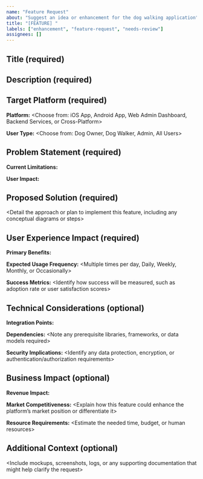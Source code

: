 ```yaml
---
name: "Feature Request"
about: "Suggest an idea or enhancement for the dog walking application"
title: "[FEATURE] "
labels: ["enhancement", "feature-request", "needs-review"]
assignees: []
---
```


<!-- 
  Title Section
  This section addresses the 'title' member from the JSON specification.
  Provide a concise title that clearly describes the feature request.
-->
## Title (required)
<Provide a brief but descriptive title for your feature request here>

<!-- 
  Description Section
  This section addresses the 'description' member from the JSON specification.
  Include enough detail so that the purpose of this feature is fully understood.
-->
## Description (required)
<Explain in detail what this feature would accomplish and how it will fit into the application or user workflow>

<!-- 
  Target Platform Section
  This section addresses the 'target_platform' member from the JSON specification.
  Specify platforms (iOS, Android, Web, Backend) and user types affected.
-->
## Target Platform (required)
**Platform:**
<Choose from: iOS App, Android App, Web Admin Dashboard, Backend Services, or Cross-Platform>

**User Type:**
<Choose from: Dog Owner, Dog Walker, Admin, All Users>

<!-- 
  Problem Statement Section
  This section addresses the 'problem_statement' member from the JSON specification.
  Describe what user or system challenge this feature aims to solve.
-->
## Problem Statement (required)
**Current Limitations:**
<Highlight existing issues or pain points>

**User Impact:**
<Explain how these limitations affect users and why this improvement is critical>

<!-- 
  Proposed Solution Section
  This section addresses the 'proposed_solution' member from the JSON specification.
  Outline how you envision resolving the identified problem.
-->
## Proposed Solution (required)
<Detail the approach or plan to implement this feature, including any conceptual diagrams or steps>

<!-- 
  User Experience Impact Section
  This section addresses the 'user_experience_impact' member from the JSON specification.
  Explain how this feature will benefit the end-users, frequency of use, and success metrics.
-->
## User Experience Impact (required)
**Primary Benefits:**
<List the key user-facing advantages of adding this feature>

**Expected Usage Frequency:**
<Multiple times per day, Daily, Weekly, Monthly, or Occasionally>

**Success Metrics:**
<Identify how success will be measured, such as adoption rate or user satisfaction scores>

<!-- 
  Technical Considerations Section
  This section addresses the 'technical_considerations' member from the JSON specification.
  Provide any relevant implementation details, dependencies, or security concerns.
-->
## Technical Considerations (optional)
**Integration Points:**
<Specify which systems or services must integrate with this feature>

**Dependencies:**
<Note any prerequisite libraries, frameworks, or data models required>

**Security Implications:**
<Identify any data protection, encryption, or authentication/authorization requirements>

<!-- 
  Business Impact Section
  This section addresses the 'business_impact' member from the JSON specification.
  Describe how this feature could affect revenue, competitiveness, or resource allocation.
-->
## Business Impact (optional)
**Revenue Impact:**
<Forecast potential revenue increases or cost savings>

**Market Competitiveness:**
<Explain how this feature could enhance the platform’s market position or differentiate it>

**Resource Requirements:**
<Estimate the needed time, budget, or human resources>

<!-- 
  Additional Context Section
  This section addresses the 'additional_context' member from the JSON specification.
  Offer extra details, links, or visual aids relevant to the request.
-->
## Additional Context (optional)
<Include mockups, screenshots, logs, or any supporting documentation that might help clarify the request>